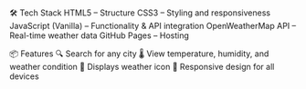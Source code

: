 🛠️ Tech Stack
HTML5 – Structure
CSS3 – Styling and responsiveness
JavaScript (Vanilla) – Functionality & API integration
OpenWeatherMap API – Real-time weather data
GitHub Pages – Hosting

📦 Features
🔍 Search for any city
🌡️ View temperature, humidity, and weather condition
🧊 Displays weather icon
📱 Responsive design for all devices
